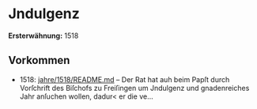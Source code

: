 # Jndulgenz

**Ersterwähnung:** 1518

## Vorkommen
- 1518: [jahre/1518/README.md](../jahre/1518/README.md) – Der Rat hat auh beim Papſt durch Vorſchrift des
Biſchofs zu Freiſingen um Jndulgenz und gnadenreiches
Jahr anſuchen wollen, dadur< er die ve...
